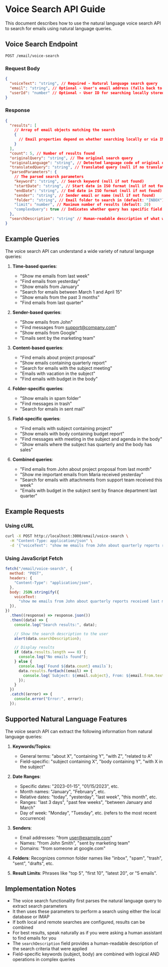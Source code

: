 # Voice Search API Guide

This document describes how to use the natural language voice search API to search for emails using natural language queries.

## Voice Search Endpoint

```
POST /email/voice-search
```

### Request Body

```json
{
  "voiceText": "string", // Required - Natural language search query
  "email": "string", // Optional - User's email address (falls back to env variable)
  "userId": "number" // Optional - User ID for searching locally stored emails
}
```

### Response

```json
{
  "results": [
    // Array of email objects matching the search
    {
      // Email properties depend on whether searching locally or via IMAP
    }
  ],
  "count": 5, // Number of results found
  "originalQuery": "string", // The original search query
  "originalLanguage": "string", // Detected language code of original query
  "translatedQuery": "string", // Translated query (null if no translation performed)
  "parsedParameters": {
    // The parsed search parameters
    "keyword": "string", // Search keyword (null if not found)
    "startDate": "string", // Start date in ISO format (null if not found)
    "endDate": "string", // End date in ISO format (null if not found)
    "sender": "string", // Sender email or name (null if not found)
    "folder": "string", // Email folder to search in (default: "INBOX")
    "limit": "number", // Maximum number of results (default: 20)
    "complexQuery": true // Indicates whether query has specific field criteria
  },
  "searchDescription": "string" // Human-readable description of what was searched
}
```

## Example Queries

The voice search API can understand a wide variety of natural language queries:

1. **Time-based queries**:

   - "Show me emails from last week"
   - "Find emails from yesterday"
   - "Show emails from January"
   - "Search for emails between March 1 and April 15"
   - "Show emails from the past 3 months"
   - "Find emails from last quarter"

2. **Sender-based queries**:

   - "Show emails from John"
   - "Find messages from support@company.com"
   - "Show emails from Google"
   - "Emails sent by the marketing team"

3. **Content-based queries**:

   - "Find emails about project proposal"
   - "Show emails containing quarterly report"
   - "Search for emails with the subject meeting"
   - "Emails with vacation in the subject"
   - "Find emails with budget in the body"

4. **Folder-specific queries**:

   - "Show emails in spam folder"
   - "Find messages in trash"
   - "Search for emails in sent mail"

5. **Field-specific queries**:

   - "Find emails with subject containing project"
   - "Show emails with body containing budget report"
   - "Find messages with meeting in the subject and agenda in the body"
   - "Show emails where the subject has quarterly and the body has sales"

6. **Combined queries**:
   - "Find emails from John about project proposal from last month"
   - "Show me important emails from Maria received yesterday"
   - "Search for emails with attachments from support team received this week"
   - "Emails with budget in the subject sent by finance department last quarter"

## Example Requests

### Using cURL

```bash
curl -X POST http://localhost:3000/email/voice-search \
  -H "Content-Type: application/json" \
  -d '{"voiceText": "show me emails from John about quarterly reports received last month"}'
```

### Using JavaScript Fetch

```javascript
fetch("/email/voice-search", {
  method: "POST",
  headers: {
    "Content-Type": "application/json",
  },
  body: JSON.stringify({
    voiceText:
      "show me emails from John about quarterly reports received last month",
  }),
})
  .then((response) => response.json())
  .then((data) => {
    console.log("Search results:", data);

    // Show the search description to the user
    alert(data.searchDescription);

    // Display results
    if (data.results.length === 0) {
      console.log("No emails found");
    } else {
      console.log(`Found ${data.count} emails`);
      data.results.forEach((email) => {
        console.log(`Subject: ${email.subject}, From: ${email.from.text}`);
      });
    }
  })
  .catch((error) => {
    console.error("Error:", error);
  });
```

## Supported Natural Language Features

The voice search API can extract the following information from natural language queries:

1. **Keywords/Topics**:

   - General terms: "about X", "containing Y", "with Z", "related to A"
   - Field-specific: "subject containing X", "body containing Y", "with X in the subject"

2. **Date Ranges**:

   - Specific dates: "2023-01-15", "01/15/2023", etc.
   - Month names: "January", "February", etc.
   - Relative dates: "today", "yesterday", "last week", "this month", etc.
   - Ranges: "last 3 days", "past few weeks", "between January and March"
   - Day of week: "Monday", "Tuesday", etc. (refers to the most recent occurrence)

3. **Senders**:

   - Email addresses: "from user@example.com"
   - Names: "from John Smith", "sent by marketing team"
   - Domains: "from someone at google.com"

4. **Folders**: Recognizes common folder names like "inbox", "spam", "trash", "sent", "drafts", etc.

5. **Result Limits**: Phrases like "top 5", "first 10", "latest 20", or "5 emails".

## Implementation Notes

- The voice search functionality first parses the natural language query to extract search parameters
- It then uses these parameters to perform a search using either the local database or IMAP
- If both local and remote searches are configured, results can be combined
- For best results, speak naturally as if you were asking a human assistant to find emails for you
- The `searchDescription` field provides a human-readable description of the search criteria that were applied
- Field-specific keywords (subject, body) are combined with logical AND operations in complex queries
